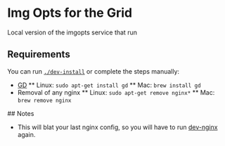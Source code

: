 # Img Opts for the Grid
Local version of the imgopts service that run

## Requirements
You can run [`./dev-install`](./dev-install) or complete the steps manually:

* [GD](http://libgd.github.io/)
** Linux: `sudo apt-get install gd`
** Mac:  `brew install gd`
* Removal of any nginx
** Linux: `sudo apt-get remove nginx*`
** Mac: `brew remove nginx`

## Notes

* This will blat your last nginx config, so you will have to run
[dev-nginx](https://github.com/guardian/dev-nginx) again.
